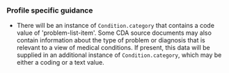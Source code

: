 ### Profile specific guidance
- There will be an instance of `Condition.category` that contains a code value of 'problem-list-item'. Some CDA source documents may also contain information about the type of problem or diagnosis that is relevant to a view of medical conditions. If present, this data will be supplied in an additional instance of `Condition.category`, which may be either a coding or a text value.


